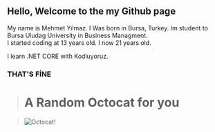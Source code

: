 ## Hello, Welcome to the my Github page
  My name is Mehmet Yılmaz. I Was born in Bursa, Turkey. 
  Im student to Bursa Uludag University in Business Managment.   
  I started coding at 13 years old. 
  I now 21 years old.
  
  I learn .NET CORE with Kodluyoruz.
  
  ### THAT'S FİNE 

> # A Random Octocat for you  
  
 > <img style="height=20px; width=20px;" src="https://random-octocat.herokuapp.com" alt="Octocat!" />
